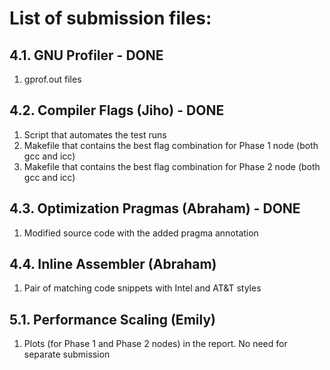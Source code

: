 # List of submission files:

## 4.1. GNU Profiler - DONE

1. gprof.out files

## 4.2. Compiler Flags (Jiho) - DONE

1. Script that automates the test runs 
2. Makefile that contains the best flag combination for Phase 1 node (both gcc and icc)
3. Makefile that contains the best flag combination for Phase 2 node (both gcc and icc)

## 4.3. Optimization Pragmas (Abraham) - DONE

1. Modified source code with the added pragma annotation

## 4.4. Inline Assembler (Abraham)

1. Pair of matching code snippets with Intel and AT&T styles

## 5.1. Performance Scaling (Emily)

1. Plots (for Phase 1 and Phase 2 nodes) in the report. No need for separate submission


